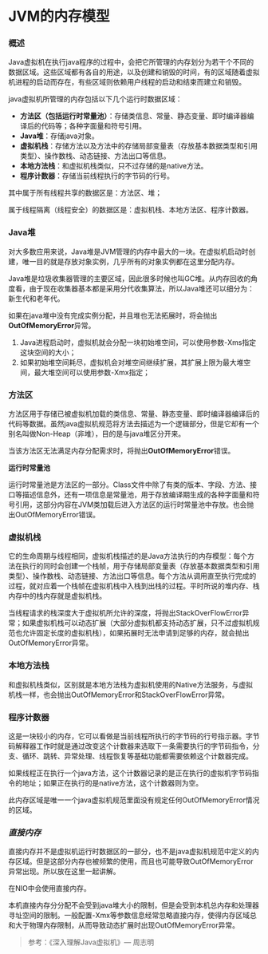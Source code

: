 # JVM的内存模型

### 概述

Java虚拟机在执行java程序的过程中，会把它所管理的内存划分为若干个不同的数据区域。这些区域都有各自的用途，以及创建和销毁的时间，有的区域随着虚拟机进程的启动而存在，有些区域则依赖用户线程的启动和结束而建立和销毁。

java虚拟机所管理的内存包括以下几个运行时数据区域：

- **方法区（包括运行时常量池）**：存储类信息、常量、静态变量、即时编译器编译后的代码等；各种字面量和符号引用。
- **Java堆**：存储java对象。
- **虚拟机栈**：存储方法以及方法中的存储局部变量表（存放基本数据类型和引用类型）、操作数栈、动态链接、方法出口等信息。
- **本地方法栈**：和虚拟机栈类似，只不过存储的是native方法。
- **程序计数器**：存储当前线程执行的字节码的行号。

其中属于所有线程共享的数据区是：方法区、堆；

属于线程隔离（线程安全）的数据区是：虚拟机栈、本地方法区、程序计数器。

### Java堆

对大多数应用来说，Java堆是JVM管理的内存中最大的一块。在虚拟机启动时创建，唯一目的就是存放对象实例，几乎所有的对象实例都在这里分配内存。

Java堆是垃圾收集器管理的主要区域，因此很多时候也叫GC堆。从内存回收的角度看，由于现在收集器基本都是采用分代收集算法，所以Java堆还可以细分为：新生代和老年代。

如果在java堆中没有完成实例分配，并且堆也无法拓展时，将会抛出**OutOfMemoryError**异常。

1. Java进程启动时，虚拟机就会分配一块初始堆空间，可以使用参数-Xms指定这块空间的大小；
2. 如果初始堆空间耗尽，虚拟机会对堆空间继续扩展，其扩展上限为最大堆空间，最大堆空间可以使用参数-Xmx指定；

### 方法区

方法区用于存储已被虚拟机加载的类信息、常量、静态变量、即时编译器编译后的代码等数据。虽然java虚拟机规范将方法去描述为一个逻辑部分，但是它却有一个别名叫做Non-Heap（非堆），目的是与java堆区分开来。

当该方法区无法满足内存分配需求时，将抛出**OutOfMemoryError**错误。

**运行时常量池**

运行时常量池是方法区的一部分。Class文件中除了有类的版本、字段、方法、接口等描述信息外，还有一项信息是常量池，用于存放编译期生成的各种字面量和符号引用，这部分内容在JVM类加载后进入方法区的运行时常量池中存放。也会抛出OutOfMemoryError错误。

### 虚拟机栈

它的生命周期与线程相同，虚拟机栈描述的是Java方法执行的内存模型：每个方法在执行的同时会创建一个栈帧，用于存储局部变量表（存放基本数据类型和引用类型）、操作数栈、动态链接、方法出口等信息。每个方法从调用直至执行完成的过程，就对应着一个栈帧在虚拟机栈中入栈到出栈的过程。平时所说的堆内存、栈内存中的栈内存就是虚拟机栈。

当线程请求的栈深度大于虚拟机所允许的深度，将抛出StackOverFlowError异常；如果虚拟机栈可以动态扩展（大部分虚拟机都支持动态扩展，只不过虚拟机规范也允许固定长度的虚拟机栈），如果拓展时无法申请到足够的内存，就会抛出OutOfMemoryError异常。

### 本地方法栈

和虚拟机栈类似，区别就是本地方法栈为虚拟机使用的Native方法服务，与虚拟机栈一样，也会抛出OutOfMemoryError和StackOverFlowError异常。

### 程序计数器

这是一块较小的内存，它可以看做是当前线程所执行的字节码的行号指示器。字节码解释器工作时就是通过改变这个计数器来选取下一条需要执行的字节码指令，分支、循环、跳转、异常处理、线程恢复等基础功能都需要依赖这个计数器完成。

如果线程正在执行一个java方法，这个计数器记录的是正在执行的虚拟机字节码指令的地址；如果正在执行的是native方法，这个计数器则为空。

此内存区域是唯一一个java虚拟机规范里面没有规定任何OutOfMemoryError情况的区域。

### *直接内存*

直接内存并不是虚拟机运行时数据区的一部分，也不是java虚拟机规范中定义的内存区域。但是这部分内存也被频繁的使用，而且也可能导致OutOfMemoryError异常出现。所以放在这里一起讲解。

在NIO中会使用直接内存。

本机直接内存分分配不会受到java堆大小的限制，但是会受到本机总内存和处理器寻址空间的限制。一般配置-Xmx等参数信息经常忽略直接内存，使得内存区域总和大于物理内存限制，从而导致动态扩展时出现OutOfMemoryError异常。

> 参考：《深入理解Java虚拟机》— 周志明